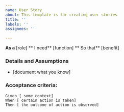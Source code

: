 ```yaml
---
name: User Story
about: This template is for creating user stories
title: ''
labels: ''
assignees: ''

---
```


**As a** [role]
** I need** [function]
** So that** [benefit]

### Details and Assumptions
* [document what you know]

### Acceptance criteria:

```gherkin
Given [ some context]
When [ certain action is taken]
Then [ the outcome of action is observed]
```
